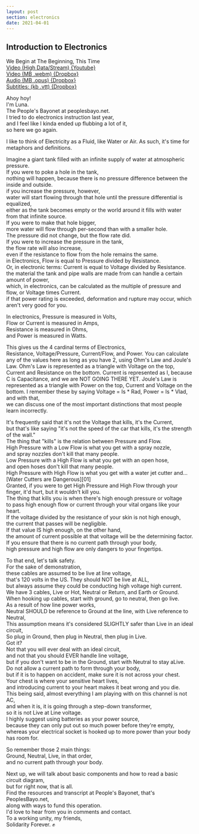 ```yaml
---
layout: post
section: electronics
date: 2021-04-01
---
```


## Introduction to Electronics  
We Begin at The Beginning, This Time  
[Video (High Data/Stream) {Youtube}]()  
[Video (MB .webm) {Dropbox}]()  
[Audio (MB .opus) {Dropbox}]()  
[Subtitles: (kb .vtt) {Dropbox}]()  

Ahoy hoy!  
I'm Luna.  
The People's Bayonet at peoplesbayo.net.  
I tried to do electronics instruction last year,  
and I feel like I kinda ended up flubbing a lot of it,  
so here we go again.  

I like to think of Electricity as a Fluid, like Water or Air.
As such, it's time for metaphors and definitions.  

Imagine a giant tank filled with an infinite supply of water at atmospheric pressure.  
If you were to poke a hole in the tank,  
nothing will happen, because there is no pressure difference between the inside and outside.  
if you increase the pressure, however,  
water will start flowing through that hole until the pressure differential is equalized,  
either as the tank becomes empty or the world around it fills with water from that infinite source.  
If you were to make that hole bigger,  
more water will flow through per-second than with a smaller hole.  
The pressure did not change, but the flow rate did.  
If you were to increase the pressure in the tank,  
the flow rate will also increase,  
even if the resistance to flow from the hole remains the same.  
in Electronics, Flow is equal to Pressure divided by Resistance.  
Or, in electronic terms: Current is equal to Voltage divided by Resistance.
the material the tank and pipe walls are made from can handle a certain amount of power,  
which, in electronics, can be calculated as the multiple of pressure and flow, or Voltage times Current.  
if that power rating is exceeded, deformation and rupture may occur, which aren't very good for you.  

In electronics, Pressure is measured in Volts,  
Flow or Current is measured in Amps,  
Resistance is measured in Ohms,  
and Power is measured in Watts.

This gives us the 4 cardinal terms of Electronics,  
Resistance, Voltage/Pressure, Current/Flow, and Power.
You can calculate any of the values here as long as you have 2, using Ohm's Law and Joule's Law.
Ohm's Law is represented as a triangle with Voltage on the top, Current and Resistance on the bottom.
Current is represented as I, because C is Capacitance, and we are NOT GOING THERE YET.
Joule's Law is represented as a triangle with Power on the top, Current and Voltage on the bottom.
I remember these by saying Voltage = Is * Rad, Power = Is * Vlad, and with that,  
we can discuss one of the most important distinctions that most people learn incorrectly.

It's frequently said that it's not the Voltage that kills, it's the Current,  
but that's like saying "it's not the speed of the car that kills, it's the strength of the wall."  
The thing that "kills" is the relation between Pressure and Flow.  
High Pressure with a Low Flow is what you get with a spray nozzle,  
and spray nozzles don't kill that many people.  
Low Pressure with a High Flow is what you get with an open hose,  
and open hoses don't kill that many people.  
High Pressure with High Flow is what you get with a water jet cutter and...  
[Water Cutters are Dangerous][01]  
Granted, if you were to get High Pressure and High Flow through your finger, it'd hurt, but it wouldn't kill you.  
The thing that kills you is when there's high enough pressure or voltage  
to pass high enough flow or current through your vital organs like your heart.  
If the voltage divided by the resistance of your skin is not high enough,  
the current that passes will be negligible.  
If that value IS high enough, on the other hand,  
the amount of current possible at that voltage will be the determining factor.  
If you ensure that there is no current path through your body,  
high pressure and high flow are only dangers to your fingertips.  

To that end, let's talk safety.  
For the sake of demonstration,  
these cables are assumed to be live at line voltage,  
that's 120 volts in the US.
They should NOT be live at ALL,  
but always assume they could be conducting high voltage high current.  
We have 3 cables, Live or Hot, Neutral or Return, and Earth or Ground.  
When hooking up cables, start with ground, go to neutral, then go live.  
As a result of how line power works,  
Neutral SHOULD be reference to Ground at the line, with Live reference to Neutral,  
This assumption means it's considered SLIGHTLY safer than Live in an ideal circuit,  
So plug in Ground, then plug in Neutral, then plug in Live.  
Got it?  
Not that you will ever deal with an ideal circuit,  
and not that you should EVER handle line voltage,  
but if you don't want to be in the Ground, start with Neutral to stay aLive.  
Do not allow a current path to form through your body,  
but if it is to happen on accident, make sure it is not across your chest.  
Your chest is where your sensitive heart lives,  
and introducing current to your heart makes it beat wrong and you die.  
This being said, almost everything I am playing with on this channel is not AC,  
and when it is, it is going through a step-down transformer,  
so it is not Live at Line voltage.  
I highly suggest using batteries as your power source,  
because they can only put out so much power before they're empty,  
whereas your electrical socket is hooked up to more power than your body has room for.

So remember those 2 main things:  
Ground, Neutral, Live, in that order,  
and no current path through your body.

Next up, we will talk about basic components and how to read a basic circuit diagram,  
but for right now, that is all.  
Find the resources and transcript at People's Bayonet, that's PeoplesBayo.net,  
along with ways to fund this operation.  
I'd love to hear from you in comments and contact.  
To a working unity, my friends,  
Solidarity Forever. ✊

